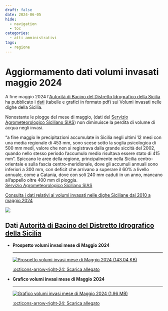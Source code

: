 ```yaml
---
draft: false
date: 2024-06-05
hide:
  - navigation
  - toc
categories:
  - atti amministrativi
tags:
  - regione
---
```


# Aggiormamento dati volumi invasati maggio 2024

A fine maggio 2024 l'[Autorità di Bacino del Distretto Idrografico della Sicilia](https://www.regione.sicilia.it/istituzioni/regione/strutture-regionali/presidenza-regione/autorita-bacino-distretto-idrografico-sicilia) ha pubblicato i [dati](https://www.regione.sicilia.it/istituzioni/regione/strutture-regionali/presidenza-regione/autorita-bacino-distretto-idrografico-sicilia/volumi-invasi-anno-2024) (tabelle e grafici in formato pdf) sui Volumi invasati nelle dighe della Sicilia. <br>

Nonostante le piogge del mese di maggio, (dati del [Servizio Agrometeorologico Siciliano SIAS](http://www.sias.regione.sicilia.it/)) non diminuisce la perdita di volume di acqua negli invasi.

<!-- more -->

“a fine maggio le precipitazioni accumulate in Sicilia negli ultimi 12 mesi con una media regionale di 453 mm, sono scese sotto la soglia psicologica di 500 mm medi, valore che non si registrava dalla grande siccità del 2002, quando nello stesso periodo l’accumulo medio risultava essere stato di 415 mm”. Spiccano le aree della regione, principalmente nella Sicilia centro-orientale e sulla fascia centro-meridionale, dove gli accumuli annuali sono inferiori a 300 mm, con deficit che arrivano a superare il 60% a livello annuale, come a Catania, dove con soli 240 mm caduti in un anno, mancano all’appello oltre 400 mm di pioggia.
<br>
[Servizio Agrometeorologico Siciliano SIAS](http://www.sias.regione.sicilia.it/)

[Consulta i dati relativi ai volumi invasati nelle dighe Siciliane dal 2010 a maggio 2024](../../../../mappe/volumi/index.md)


[![](invasi_maggio_2024.png)](../../../../../mappe/volumi/index.md "Volume invasati aggiornati a Maggio 2024")

## Dati [Autorità di Bacino del Distretto Idrografico della Sicilia](https://www.regione.sicilia.it/istituzioni/regione/strutture-regionali/presidenza-regione/autorita-bacino-distretto-idrografico-sicilia)

<div class="grid cards" markdown>

-   __Prospetto volumi invasi mese di Maggio 2024__

    ---
     [![](tab.jpg "Prospetto volumi invasi mese di Maggio 2024 (143.04 KB)")](https://www.regione.sicilia.it/sites/default/files/2024-04/1__2024.04.01_A_Tabella_volumi_invasi_0.pdf)

    [:octicons-arrow-right-24: Scarica allegato](https://www.regione.sicilia.it/sites/default/files/2024-05/1__2024.05.01_A_Tabella_volumi_invasi_0.pdf)

-   __Grafico volumi invasi mese di Maggio 2024__

    ---
	 [![](graf.jpg "Grafico volumi invasi mese di Maggio 2024 (1.96 MB)")](https://www.regione.sicilia.it/sites/default/files/2024-04/0__2024.04.01_C_Grafici_volumi_invasi_0.pdf)


    [:octicons-arrow-right-24: Scarica allegato](https://www.regione.sicilia.it/sites/default/files/2024-05/0__2024.05.01_C_Grafici_volumi_invasi_0.pdf)




